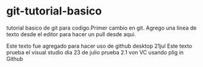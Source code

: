 # git-tutorial-basico
tutorial basico de git para codigo.Primer cambio en git. 
Agrego una linea de texto desde el editor para hacer un pull desde aqui.

Este texto fue agregado para hacer uso de github desktop 21jul
Este texto prueba el visual studio dia 23 de julio
prueba 2.1 von VC
usando plig in  Github
